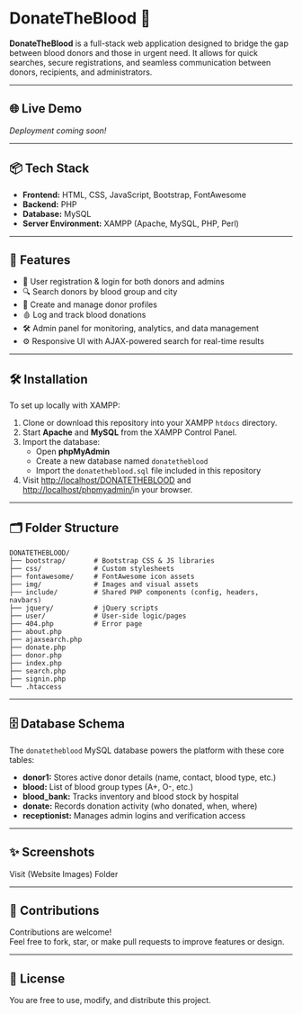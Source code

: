 # DonateTheBlood 💉

**DonateTheBlood** is a full-stack web application designed to bridge the gap between blood donors and those in urgent need. It allows for quick searches, secure registrations, and seamless communication between donors, recipients, and administrators.

---

## 🌐 Live Demo

_Deployment coming soon!_

---

## 📦 Tech Stack

- **Frontend:** HTML, CSS, JavaScript, Bootstrap, FontAwesome
- **Backend:** PHP
- **Database:** MySQL
- **Server Environment:** XAMPP (Apache, MySQL, PHP, Perl)

---

## 🚀 Features

- 👥 User registration & login for both donors and admins
- 🔍 Search donors by blood group and city
- 💾 Create and manage donor profiles
- 🩸 Log and track blood donations
- 🛠️ Admin panel for monitoring, analytics, and data management
- ⚙️ Responsive UI with AJAX-powered search for real-time results

---

## 🛠️ Installation

To set up locally with XAMPP:

1. Clone or download this repository into your XAMPP `htdocs` directory.
2. Start **Apache** and **MySQL** from the XAMPP Control Panel.
3. Import the database:
    - Open **phpMyAdmin**
    - Create a new database named `donatetheblood`
    - Import the `donatetheblood.sql` file included in this repository
4. Visit [http://localhost/DONATETHEBLOOD](http://localhost/DONATETHEBLOOD)  and [http://localhost/phpmyadmin/](http://phpmyadmin/)in your browser.

---

## 🗂️ Folder Structure

```
DONATETHEBLOOD/
├── bootstrap/       # Bootstrap CSS & JS libraries
├── css/             # Custom stylesheets
├── fontawesome/     # FontAwesome icon assets
├── img/             # Images and visual assets
├── include/         # Shared PHP components (config, headers, navbars)
├── jquery/          # jQuery scripts
├── user/            # User-side logic/pages
├── 404.php          # Error page
├── about.php
├── ajaxsearch.php
├── donate.php
├── donor.php
├── index.php
├── search.php
├── signin.php
└── .htaccess
```

---

## 🗄️ Database Schema

The `donatetheblood` MySQL database powers the platform with these core tables:

- **donor1:** Stores active donor details (name, contact, blood type, etc.)
- **blood:** List of blood group types (A+, O-, etc.)
- **blood_bank:** Tracks inventory and blood stock by hospital
- **donate:** Records donation activity (who donated, when, where)
- **receptionist:** Manages admin logins and verification access

---

## ✨ Screenshots

Visit (Website Images) Folder 

---

## 🤝 Contributions

Contributions are welcome!  
Feel free to fork, star, or make pull requests to improve features or design.

---

## 📄 License

You are free to use, modify, and distribute this project.
